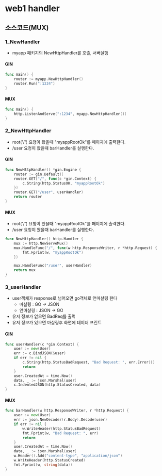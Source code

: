 # web1 handler

## 소스코드(MUX)

### 1_NewHandler
- myapp 패키지의 NewHttpHandler를 호출, 서버실행
#### GIN
```go
func main() {
	router := myapp.NewHttpHandler()
	router.Run(":1234")
}
```
#### MUX
```go
func main() {
	http.ListenAndServe(":1234", myapp.NewHttpHandler())
}
```
### 2_NewHttpHandler
- root('/') 요청이 왔을때 "myappRootOk"를 페이지에 출력한다.
- /user 요청이 왔을때 barHandler를 실행한다.
#### GIN
```go
func NewHttpHandler() *gin.Engine {
	router := gin.Default()
	router.GET("/", func(c *gin.Context) {
		c.String(http.StatusOK, "myappRootOk")
	})
	router.GET("/user", userHandler)
	return router
}
```
#### MUX
- root('/') 요청이 왔을때 "myappRootOk"를 페이지에 출력한다.
- /user 요청이 왔을때 barHandler를 실행한다.
```go
func NewHttpHandler() http.Handler {
	mux := http.NewServeMux()
	mux.HandleFunc("/", func(w http.ResponseWriter, r *http.Request) {
		fmt.Fprint(w, "myappRootOk")
	})

	mux.HandleFunc("/user", userHandler)
	return mux
}
```
### 3_userHandler
- user객체가 response로 넘어오면 go객체로 언마샬링 한다
	- 마샬링 : GO -> JSON
	- 언마샬링 : JSON -> GO
- 유저 정보가 없으면 BadReq를 출력
- 유저 정보가 있으면 마샬링후 화면에 데이터 프린트
#### GIN
```go
func userHandler(c *gin.Context) {
	user := new(User)
	err := c.BindJSON(&user)
	if err != nil {
		c.String(http.StatusBadRequest, "Bad Request: ", err.Error())
		return
	}
	user.CreatedAt = time.Now()
	data, _ := json.Marshal(user)
	c.IndentedJSON(http.StatusCreated, data)
}
```
#### MUX
```go
func barHandler(w http.ResponseWriter, r *http.Request) {
	user := new(User)
	err := json.NewDecoder(r.Body).Decode(user)
	if err != nil {
		w.WriteHeader(http.StatusBadRequest)
		fmt.Fprint(w, "Bad Request: ", err)
		return
	}
	user.CreatedAt = time.Now()
	data, _ := json.Marshal(user)
	w.Header().Add("content-type", "application/json")
	w.WriteHeader(http.StatusCreated)
	fmt.Fprint(w, string(data))
}
```
